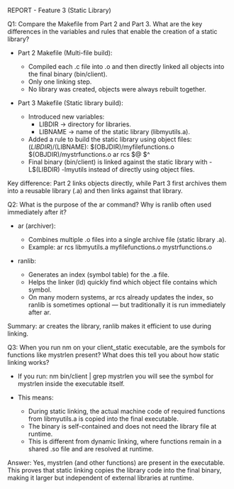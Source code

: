 REPORT - Feature 3 (Static Library)

Q1: Compare the Makefile from Part 2 and Part 3. What are the key differences in the variables and rules that enable the creation of a static library?

- Part 2 Makefile (Multi-file build):
  * Compiled each .c file into .o and then directly linked all objects into the final binary (bin/client).
  * Only one linking step.
  * No library was created, objects were always rebuilt together.

- Part 3 Makefile (Static library build):
  * Introduced new variables:
    - LIBDIR → directory for libraries.
    - LIBNAME → name of the static library (libmyutils.a).
  * Added a rule to build the static library using object files:
      $(LIBDIR)/$(LIBNAME): $(OBJDIR)/myfilefunctions.o $(OBJDIR)/mystrfunctions.o
          ar rcs $@ $^
  * Final binary (bin/client) is linked against the static library with -L$(LIBDIR) -lmyutils instead of directly using object files.

Key difference: Part 2 links objects directly, while Part 3 first archives them into a reusable library (.a) and then links against that library.


Q2: What is the purpose of the ar command? Why is ranlib often used immediately after it?

- ar (archiver):
  * Combines multiple .o files into a single archive file (static library .a).
  * Example: ar rcs libmyutils.a myfilefunctions.o mystrfunctions.o

- ranlib:
  * Generates an index (symbol table) for the .a file.
  * Helps the linker (ld) quickly find which object file contains which symbol.
  * On many modern systems, ar rcs already updates the index, so ranlib is sometimes optional — but traditionally it is run immediately after ar.

Summary: ar creates the library, ranlib makes it efficient to use during linking.


Q3: When you run nm on your client_static executable, are the symbols for functions like mystrlen present? What does this tell you about how static linking works?

- If you run: nm bin/client | grep mystrlen
  you will see the symbol for mystrlen inside the executable itself.

- This means:
  * During static linking, the actual machine code of required functions from libmyutils.a is copied into the final executable.
  * The binary is self-contained and does not need the library file at runtime.
  * This is different from dynamic linking, where functions remain in a shared .so file and are resolved at runtime.

Answer: Yes, mystrlen (and other functions) are present in the executable. This proves that static linking copies the library code into the final binary, making it larger but independent of external libraries at runtime.
